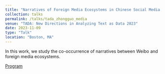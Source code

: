 ```yaml
---
title: "Narratives of Foreign Media Ecosystems in Chinese Social Media Discussions of the Russo-Ukrainian War"
collection: talks
permalink: /talks/tada_zhongguo_media
venue: "TADA: New Directions in Analyzing Text as Data 2023"
date: 2023-11-09
type: "Talk"
location: "Boston, MA"
---
```


In this work, we study the co-occurrence of narratives between Weibo and foreign media ecosystems.

[Program](https://tada2023.org/assets/program.pdf)


